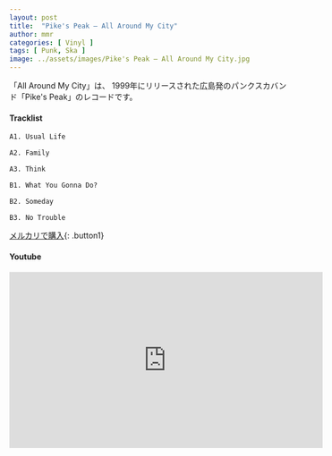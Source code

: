 ```yaml
---
layout: post
title:  "Pike's Peak – All Around My City"
author: mmr
categories: [ Vinyl ]
tags: [ Punk, Ska ]
image: ../assets/images/Pike's Peak – All Around My City.jpg
---
```


「All Around My City」は、
1999年にリリースされた広島発のパンクスカバンド「Pike's Peak」のレコードです。


#### Tracklist
```md
A1. Usual Life

A2. Family

A3. Think

B1. What You Gonna Do?

B2. Someday

B3. No Trouble
```

[メルカリで購入](https://jp.mercari.com/item/m74610746743?afid=6142608987){: .button1}

#### Youtube
<iframe width="560" height="315" src="https://www.youtube.com/embed/QiVQ3LPdjKw?si=zKD9vWqs6EDx4_wa" title="YouTube video player" frameborder="0" allow="accelerometer; autoplay; clipboard-write; encrypted-media; gyroscope; picture-in-picture; web-share" referrerpolicy="strict-origin-when-cross-origin" allowfullscreen></iframe>